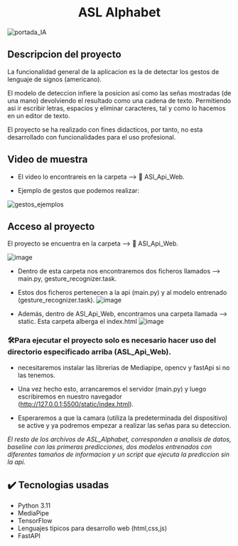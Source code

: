 <h1 align="center"> ASL Alphabet </h1>

![portada_IA](https://github.com/jarodriguezf/ASL_Alphabet/assets/112967594/4a9f3327-d0a8-40b7-b6e3-552d78af7b2e)

<h2> Descripcion del proyecto</h2>

La funcionalidad general de la aplicacion es la de detectar los gestos de lenguaje de signos (americano).

El modelo de deteccion infiere la posicion así como las señas mostradas (de una mano) devolviendo el resultado
como una cadena de texto. Permitiendo asi ir escribir letras, espacios y eliminar caracteres, tal y como lo hacemos en un editor de texto.

El proyecto se ha realizado con fines didacticos, por tanto, no esta desarrollado con funcionalidades para el uso profesional.


<h2>Video de muestra</h2>

- El video lo encontrareis en la carpeta --> 📁 ASl_Api_Web.


- Ejemplo de gestos que podemos realizar:
  
![gestos_ejemplos](https://github.com/jarodriguezf/ASL_Alphabet/assets/112967594/6944ecc3-b4a4-48af-9320-ce0a5aef27a3)


<h2>Acceso al proyecto</h2>

El proyecto se encuentra en la carpeta --> 📁 ASl_Api_Web.

![image](https://github.com/jarodriguezf/ASL_Alphabet/assets/112967594/67b32687-a4d6-496f-9a51-c31682254a2f)

- Dentro de esta carpeta nos encontraremos dos ficheros llamados --> main.py, gesture_recognizer.task.
- Estos dos ficheros pertenecen a la api (main.py) y al modelo entrenado (gesture_recognizer.task).
![image](https://github.com/jarodriguezf/ASL_Alphabet/assets/112967594/0fac1223-78d0-48bc-a2a7-96815f4652e5)

- Además, dentro de ASl_Api_Web, encontramos una carpeta llamada --> static. Esta carpeta alberga el index.html
![image](https://github.com/jarodriguezf/ASL_Alphabet/assets/112967594/fb22f13c-21b3-402d-ab50-b1c7b022a5a9)



<h3>🛠️<b>Para ejecutar el proyecto solo es necesario hacer uso del directorio especificado arriba (ASL_Api_Web).</b></h3>

  - necesitaremos instalar las librerias de Mediapipe, opencv y fastApi si no las tenemos.
  
  - Una vez hecho esto, arrancaremos el servidor (main.py) y luego escribiremos en nuestro navegador (http://127.0.0.1:5500/static/index.html).
    
  - Esperaremos a que la camara (utiliza la predeterminada del dispositivo) se active y ya podremos empezar a realizar las señas para su deteccion.


<i>El resto de los archivos de ASL_Alphabet, corresponden a analisis de datos, baseline con las primeras predicciones, 
dos modelos entrenados con diferentes tamaños de informacion y un script que ejecuta la prediccion sin la api.</i>


<h2>✔️ Tecnologias usadas</h2>

- Python 3.11
- MediaPipe
- TensorFlow
- Lenguajes tipicos para desarrollo web (html,css,js)
- FastAPI



